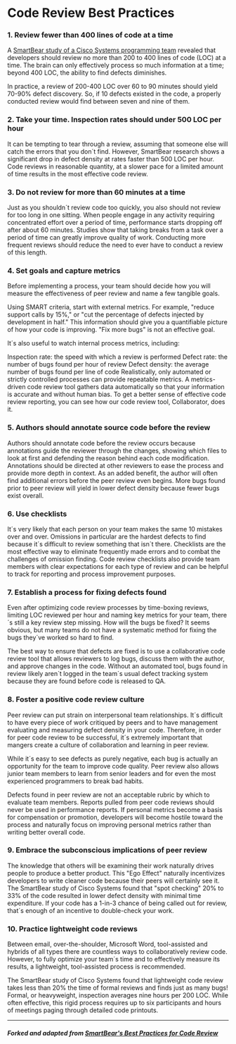 # Code Review Best Practices   

### 1. Review fewer than 400 lines of code at a time

A [SmartBear study of a Cisco Systems programming team](http://smartbear.com/resources/case-studies/cisco-systems-collaborator/) revealed that developers should review no more than 200 to 400 lines of code (LOC) at a time. The brain can only effectively process so much information at a time; beyond 400 LOC, the ability to find defects diminishes.

In practice, a review of 200-400 LOC over 60 to 90 minutes should yield 70-90% defect discovery. So, if 10 defects existed in the code, a properly conducted review would find between seven and nine of them.
 
### 2. Take your time. Inspection rates should under 500 LOC per hour

It can be tempting to tear through a review, assuming that someone else will catch the errors that you don´t find. However, SmartBear research shows a significant drop in defect density at rates faster than 500 LOC per hour. Code reviews in reasonable quantity, at a slower pace for a limited amount of time results in the most effective code review.

### 3. Do not review for more than 60 minutes at a time

Just as you shouldn´t review code too quickly, you also should not review for too long in one sitting. When people engage in any activity requiring concentrated effort over a period of time, performance starts dropping off after about 60 minutes. Studies show that taking breaks from a task over a period of time can greatly improve quality of work. Conducting more frequent reviews should reduce the need to ever have to conduct a review of this length.

### 4. Set goals and capture metrics

Before implementing a process, your team should decide how you will measure the effectiveness of peer review and name a few tangible goals.

Using SMART criteria, start with external metrics. For example, "reduce support calls by 15%," or "cut the percentage of defects injected by development in half." This information should give you a quantifiable picture of how your code is improving. "Fix more bugs" is not an effective goal.

It´s also useful to watch internal process metrics, including:

Inspection rate: the speed with which a review is performed
Defect rate: the number of bugs found per hour of review
Defect density: the average number of bugs found per line of code
Realistically, only automated or strictly controlled processes can provide repeatable metrics. A metrics-driven code review tool gathers data automatically so that your information is accurate and without human bias. To get a better sense of effective code review reporting, you can see how our code review tool, Collaborator, does it.

### 5. Authors should annotate source code before the review

Authors should annotate code before the review occurs because annotations guide the reviewer through the changes, showing which files to look at first and defending the reason behind each code modification. Annotations should be directed at other reviewers to ease the process and provide more depth in context. As an added benefit, the author will often find additional errors before the peer review even begins. More bugs found prior to peer review will yield in lower defect density because fewer bugs exist overall.

### 6. Use checklists

It´s very likely that each person on your team makes the same 10 mistakes over and over. Omissions in particular are the hardest defects to find because it´s difficult to review something that isn´t there. Checklists are the most effective way to eliminate frequently made errors and to combat the challenges of omission finding. Code review checklists also provide team members with clear expectations for each type of review and can be helpful to track for reporting and process improvement purposes.

### 7. Establish a process for fixing defects found

Even after optimizing code review processes by time-boxing reviews, limiting LOC reviewed per hour and naming key metrics for your team, there´s still a key review step missing. How will the bugs be fixed? It seems obvious, but many teams do not have a systematic method for fixing the bugs they´ve worked so hard to find.

The best way to ensure that defects are fixed is to use a collaborative code review tool that allows reviewers to log bugs, discuss them with the author, and approve changes in the code. Without an automated tool, bugs found in review likely aren´t logged in the team´s usual defect tracking system because they are found before code is released to QA.

### 8. Foster a positive code review culture

Peer review can put strain on interpersonal team relationships. It´s difficult to have every piece of work critiqued by peers and to have management evaluating and measuring defect density in your code. Therefore, in order for peer code review to be successful, it´s extremely important that mangers create a culture of collaboration and learning in peer review.

While it´s easy to see defects as purely negative, each bug is actually an opportunity for the team to improve code quality. Peer review also allows junior team members to learn from senior leaders and for even the most experienced programmers to break bad habits.

Defects found in peer review are not an acceptable rubric by which to evaluate team members. Reports pulled from peer code reviews should never be used in performance reports. If personal metrics become a basis for compensation or promotion, developers will become hostile toward the process and naturally focus on improving personal metrics rather than writing better overall code.

### 9. Embrace the subconscious implications of peer review

The knowledge that others will be examining their work naturally drives people to produce a better product. This "Ego Effect" naturally incentivizes developers to write cleaner code because their peers will certainly see it. The SmartBear study of Cisco Systems found that "spot checking" 20% to 33% of the code resulted in lower defect density with minimal time expenditure. If your code has a 1-in-3 chance of being called out for review, that´s enough of an incentive to double-check your work.
 
### 10. Practice lightweight code reviews

Between email, over-the-shoulder, Microsoft Word, tool-assisted and hybrids of all types there are countless ways to collaboratively review code. However, to fully optimize your team´s time and to effectively measure its results, a lightweight, tool-assisted process is recommended.

The SmartBear study of Cisco Systems found that lightweight code review takes less than 20% the time of formal reviews and finds just as many bugs! Formal, or heavyweight, inspection averages nine hours per 200 LOC. While often effective, this rigid process requires up to six participants and hours of meetings paging through detailed code printouts.

---

##### Forked and adapted from [SmartBear's Best Practices for Code Review](https://smartbear.com/learn/code-review/best-practices-for-peer-code-review/)